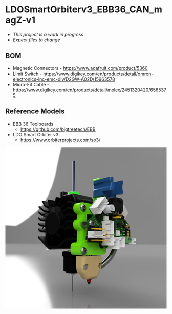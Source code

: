 # LDOSmartOrbiterv3_EBB36_CAN_magZ-v1

- *This project is a work in progress*
- *Expect files to change*

## BOM

- Magnetic Connectors - https://www.adafruit.com/product/5360
- Limit Switch - https://www.digikey.com/en/products/detail/omron-electronics-inc-emc-div/D2GW-A02D/15963578
- Micro-Fit Cable - https://www.digikey.com/en/products/detail/molex/2451320420/6565375

## Reference Models

- EBB 36 Toolboards
  - https://github.com/bigtreetech/EBB
- LDO Smart Orbiter v3:
  - https://www.orbiterprojects.com/so3/

![](LDOSmartOrbiterv3_EBB36_CAN_magZ.png)
